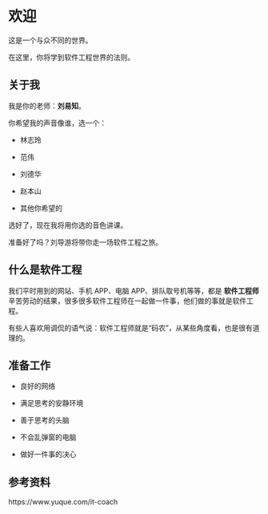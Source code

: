 <h1>欢迎</h1><p>这是一个与众不同的世界。</p><p>在这里，你将学到软件工程世界的法则。</p><h2>关于我</h2><p>我是你的老师：<strong>刘易知</strong>。</p><p>你希望我的声音像谁，选一个：</p><ul><li><p>林志玲</p></li><li><p>范伟</p></li><li><p>刘德华</p></li><li><p>赵本山</p></li><li><p>其他你希望的</p></li></ul><p>选好了，现在我将用你选的音色讲课。</p><p>准备好了吗？刘导游将带你走一场软件工程之旅。</p><h2>什么是软件工程</h2><p>我们平时用到的网站、手机 APP、电脑 APP、排队取号机等等，都是 <strong>软件工程师</strong> 辛苦劳动的结果，很多很多软件工程师在一起做一件事，他们做的事就是软件工程。</p><p>有些人喜欢用调侃的语气说：软件工程师就是“码农”，从某些角度看，也是很有道理的。</p><h2>准备工作</h2><ul><li><p>良好的网络</p></li><li><p>满足思考的安静环境</p></li><li><p>善于思考的头脑</p></li><li><p>不会乱弹窗的电脑</p></li><li><p>做好一件事的决心</p></li></ul><p></p><h2>参考资料</h2><p>https://www.yuque.com/it-coach</p>